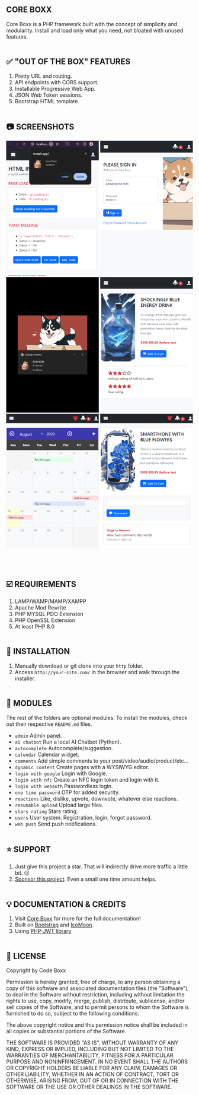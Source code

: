 ## CORE BOXX
Core Boxx is a PHP framework built with the concept of simplicity and modularity. Install and load only what you need, not bloated with unused features.
<br><br>

## :white_check_mark: "OUT OF THE BOX" FEATURES
1) Pretty URL and routing.
2) API endpoints with CORS support.
3) Installable Progressive Web App.
4) JSON Web Token sessions.
5) Bootstrap HTML template.
<br><br>

## :camera: SCREENSHOTS
<p float="left">
  <img width="250" src="https://github.com/code-boxx/Core-Boxx-PHP-Framework/blob/main/core/assets/core-boxx-1.png">
  <img width="250" src="https://github.com/code-boxx/Core-Boxx-PHP-Framework/blob/main/core/assets/core-boxx-2.png">
  <img width="250" src="https://github.com/code-boxx/Core-Boxx-PHP-Framework/blob/main/core/assets/core-boxx-3.png">
  <img width="250" src="https://github.com/code-boxx/Core-Boxx-PHP-Framework/blob/main/core/assets/core-boxx-4.png">
  <img width="250" src="https://github.com/code-boxx/Core-Boxx-PHP-Framework/blob/main/core/assets/core-boxx-5.png">
  <img width="250" src="https://github.com/code-boxx/Core-Boxx-PHP-Framework/blob/main/core/assets/core-boxx-6.png">
</p>
<br><br>

## :ballot_box_with_check: REQUIREMENTS
1) LAMP/WAMP/MAMP/XAMPP
2) Apache Mod Rewrite
3) PHP MYSQL PDO Extension
4) PHP OpenSSL Extension
5) At least PHP 8.0
<br><br>

## :floppy_disk: INSTALLATION
1) Manually download or git clone into your `http` folder.
2) Access `http://your-site.com/` in the browser and walk through the installer.
<br><br>

## :electric_plug: MODULES
The rest of the folders are optional modules. To install the modules, check out their respective `README.md` files.

* `admin` Admin panel.
* `ai chatbot` Run a local AI Chatbot (Python).
* `autocomplete` Autocomplete/suggestion.
* `calendar` Calendar widget.
* `comments` Add simple comments to your post/video/audio/product/etc...
* `dynamic content` Create pages with a WYSIWYG editor.
* `login with google` Login with Google.
* `login with nfc` Create an NFC login token and login with it.
* `login with webauth` Passwordless login.
* `one time password` OTP for added security.
* `reactions` Like, dislike, upvote, downvote, whatever else reactions.
* `resumable upload` Upload large files.
* `stars rating` Stars rating.
* `users` User system. Registration, login, forgot password.
* `web push` Send push notifications.
<br><br>

## :star: SUPPORT
1) Just give this project a star. That will indirectly drive more traffic a little bit. :wink:
2) [Sponsor this project](https://github.com/sponsors/code-boxx). Even a small one time amount helps.
<br><br>

## :bulb: DOCUMENTATION & CREDITS
1) Visit [Core Boxx](https://code-boxx.com/core-boxx-php-framework/) for more for the full documentation!
2) Built on [Bootstrap](https://getbootstrap.com/) and [IcoMoon](https://icomoon.io/).
3) Using [PHP-JWT library](https://github.com/firebase/php-jwt)
<br><br>

## :newspaper: LICENSE
Copyright by Code Boxx

Permission is hereby granted, free of charge, to any person obtaining a copy
of this software and associated documentation files (the "Software"), to deal
in the Software without restriction, including without limitation the rights
to use, copy, modify, merge, publish, distribute, sublicense, and/or sell
copies of the Software, and to permit persons to whom the Software is
furnished to do so, subject to the following conditions:

The above copyright notice and this permission notice shall be included in all
copies or substantial portions of the Software.

THE SOFTWARE IS PROVIDED "AS IS", WITHOUT WARRANTY OF ANY KIND, EXPRESS OR
IMPLIED, INCLUDING BUT NOT LIMITED TO THE WARRANTIES OF MERCHANTABILITY,
FITNESS FOR A PARTICULAR PURPOSE AND NONINFRINGEMENT. IN NO EVENT SHALL THE
AUTHORS OR COPYRIGHT HOLDERS BE LIABLE FOR ANY CLAIM, DAMAGES OR OTHER
LIABILITY, WHETHER IN AN ACTION OF CONTRACT, TORT OR OTHERWISE, ARISING FROM,
OUT OF OR IN CONNECTION WITH THE SOFTWARE OR THE USE OR OTHER DEALINGS IN THE
SOFTWARE.